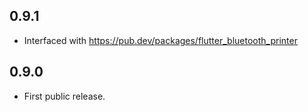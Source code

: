 ## 0.9.1

- Interfaced with https://pub.dev/packages/flutter_bluetooth_printer
## 0.9.0

- First public release.
